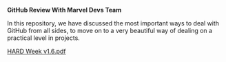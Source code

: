 **GitHub Review With Marvel Devs Team**

In this repository,
we have discussed the most important ways to deal with GitHub from all sides, 
to move on to a very beautiful way of dealing on a practical level in projects.

[HARD Week v1.6.pdf](https://github.com/m5atib/OurProject/files/6879630/HARD.Week.v1.6.pdf)

